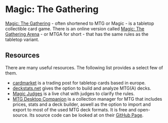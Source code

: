 # Magic: The Gathering

[Magic: The Gathering](https://magic.wizards.com) - often shortened to MTG or Magic - is a tabletop
collectible card game.
There is an online version called [Magic: The Gathering Arena](https://magic.wizards.com/mtgarena) -
or MTGA for short - that has the same rules as the tabletop variant.

## Resources

There are many useful resources.
The following list provides a select few of them.

- [cardmarket](https://www.cardmarket.com/) is a trading post for tabletop cards based in europe.
- [deckstats.net](https://deckstats.net/) gives the option to build and analyze MTG(A) decks.
- [Magic Judges](https://chat.magicjudges.org/mtgrules/) is a live chat with judges to clarify the
  rules.
- [MTG Desktop Companion](https://www.mtgcompanion.org/) is a collection manager for MTG that
  includes prices, stats and a deck builder, aswell as the option to import and export to most of
  the used MTG deck formats.
  It is free and open-source.
  Its source code can be looked at on their
  [GitHub Page](https://github.com/nicho92/MtgDesktopCompanion).
